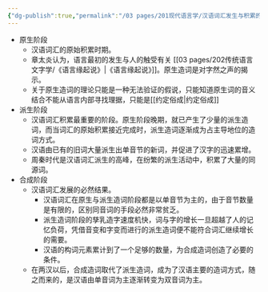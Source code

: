 ```yaml
---
{"dg-publish":true,"permalink":"/03 pages/201现代语言学/汉语词汇发生与积累的三个阶段/","created":"2024-12-02T19:03:24.318+08:00","updated":"2025-03-02T15:05:52.105+08:00"}
---
```


- 原生阶段
	- 汉语词汇的原始积累时期。
	- 章太炎认为，语言最初的发生与人的触受有关 [[03 pages/202传统语言文字学/《语言缘起说》\|《语言缘起说》]]。原生造词是对字然之声的揭示。
	- 关于原生造词的理论只能是一种无法验证的假说，只能知道原生词的音义结合不能从语言内部寻找理据，只能是[[约定俗成\|约定俗成]]
- 派生阶段
	- 汉语词汇积累最重要的阶段。原生阶段晚期，就已产生了少量的派生造词，而当词汇的原始积累接近完成时，派生造词逐渐成为占主导地位的造词方式。
	- 汉语由已有的旧词大量派生出单音节的新词，并促进了汉字的迅速累增。
	- 周秦时代是汉语词汇派生的高峰，在纷繁的派生活动中，积累了大量的同源词。
- 合成阶段
	- 汉语词汇发展的必然结果。
		- 汉语词汇在原生与派生造词阶段都是以单音节为主的，由于音节数量是有限的，区别同音词的手段必然非常贫乏。
		- 派生造词阶段的孳乳造字速度机快，词与字的增长一旦超越了人的记忆负荷，凭借音变和字变而进行的派生造词便不能符合词汇继续增长的需要。
		- 汉语的构词元素累计到了一个足够的数量，为合成造词创造了必要的条件。
	- 在两汉以后，合成造词取代了派生造词，成为了汉语主要的造词方式，随之而来的，是汉语由单音词为主逐渐转变为双音词为主。